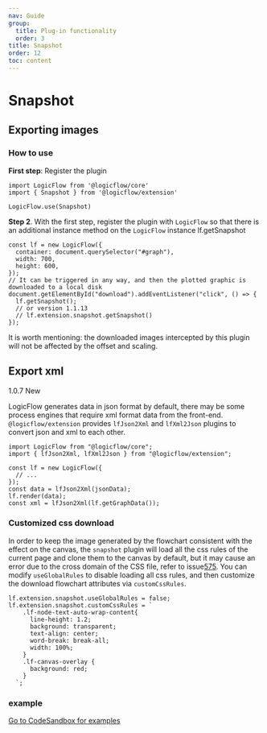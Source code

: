 ```yaml
---
nav: Guide
group:
  title: Plug-in functionality
  order: 3
title: Snapshot
order: 12
toc: content
---
```


# Snapshot

## Exporting images

### How to use

**First step**: Register the plugin

```tsx | purex | pure
import LogicFlow from '@logicflow/core'
import { Snapshot } from '@logicflow/extension'

LogicFlow.use(Snapshot)
```

**Step 2**.
With the first step, register the plugin with `LogicFlow` so that there is an additional instance method on the `LogicFlow` instance lf.getSnapshot
```tsx | purex | pure
const lf = new LogicFlow({
  container: document.querySelector("#graph"),
  width: 700,
  height: 600,
});
// It can be triggered in any way, and then the plotted graphic is downloaded to a local disk
document.getElementById("download").addEventListener("click", () => {
  lf.getSnapshot();
  // or version 1.1.13
  // lf.extension.snapshot.getSnapshot()
});
```

It is worth mentioning: the downloaded images intercepted by this plugin will not be affected by the offset and scaling.

## Export xml

1.0.7 New

LogicFlow generates data in json format by default, there may be some process engines that require xml format data from the front-end. `@logicflow/extension` provides `lfJson2Xml` and `lfXml2Json` plugins to convert json and xml to each other.

```tsx | purex | pure
import LogicFlow from "@logicflow/core";
import { lfJson2Xml, lfXml2Json } from "@logicflow/extension";

const lf = new LogicFlow({
  // ...
});
const data = lfJson2Xml(jsonData);
lf.render(data);
const xml = lfJson2Xml(lf.getGraphData());
```

### Customized css download

In order to keep the image generated by the flowchart consistent with the effect on the canvas, the `snapshot` plugin will load all the css rules of the current page and clone them to the canvas by default, but it may cause an error due to the cross domain of the CSS file, refer to issue[575](https://github.com/didi/LogicFlow/issues/575). You can modify `useGlobalRules` to disable loading all css rules, and then customize the download flowchart attributes via `customCssRules`.

```tsx | pure
lf.extension.snapshot.useGlobalRules = false;
lf.extension.snapshot.customCssRules = `
    .lf-node-text-auto-wrap-content{
      line-height: 1.2;
      background: transparent;
      text-align: center;
      word-break: break-all;
      width: 100%;
    }
    .lf-canvas-overlay {
      background: red;
    }
  `;
```

### example

<a href="https://codesandbox.io/embed/logicflow-base21-o3vqi?fontsize=14&hidenavigation=1&theme=dark&view=preview" target="_blank"> Go to CodeSandbox for examples </a>

